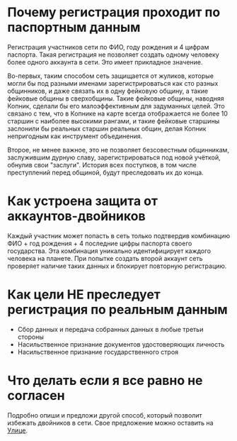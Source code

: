 # Почему регистрация проходит по паспортным данным

Регистрация участников сети по ФИО, году рождения и 4 цифрам паспорта. Такая регистрация не позволяет создать одному человеку более одного аккаунта в сети. Это имеет прикладное значение. 

Во-первых, таким способом сеть защищается от жуликов, которые могли бы под разными именами зарегистрироваться как сто разных общинников, и даже связать их в одну фейковую общину, а такие фейковые общины в сверхобщины. Такие фейковые общины, наводняя Копник, сделали бы его малоэффективным для задуманных целей. Это связано с тем, что в Копнике на карте всегда отображается не более 10 старшин с наиболее высокими рангами, и такие фейковые старшины заслонили бы реальных старшин реальных общин, делая Копник непригодным как инструмент объединения.

Второе, не менее важное, это не позволяет безсовестным общинникам, заслужившим дурную славу, зарегистрироваться под новой учёткой, обнулив свои "заслуги". История всех поступков, в том числе преступлений перед общиной, будут преследовать их до конца.

# Как устроена защита от аккаунтов-двойников

Каждый участник может попасть в сеть только подтвердив комбинацию ФИО + год рождения + 4 последние цифры паспорта своего государства. Эта комбинация уникально идентифицирует каждого человека на планете. При попытке создать второй аккаунт сеть проверяет наличие таких данных и блокирует повторную регистрацию.

# Как цели НЕ преследует регистрация по реальным данным

 - Сбор данных и передача собранных данных в любые третьи стороны
 - Насильственное признание документов удостоверяющих личность
 - Насильственное признание государственного строя

# Что делать если я все равно не согласен

Подробно опиши и предложи другой способ, который позволит избежать двойников в сети. Свое предложение можно оставить на [Улице](https://vk.me/join/gPg9/g6wjgknBe034BdDdOdcjvU1MtJKZ7o=).
